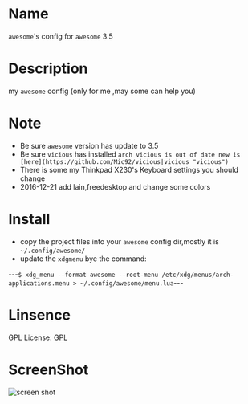 
Name
======

`awesome`'s config for `awesome` 3.5

Description
======
my `awesome` config (only for me ,may some can help you)

Note
======
* Be sure `awesome` version has update to 3.5
* Be sure `vicious` has installed  `arch vicious is out of date new is [here](https://github.com/Mic92/vicious|vicious "vicious")`
* There is some my Thinkpad X230's Keyboard settings you should change
* 2016-12-21 add lain,freedesktop and change some colors 

Install
======
- copy the project files into your `awesome` config dir,mostly it is `~/.config/awesome/`
- update the `xdgmenu` bye the command:

---`$ xdg_menu --format awesome --root-menu /etc/xdg/menus/arch-applications.menu > ~/.config/awesome/menu.lua`---

Linsence
======
GPL License: [GPL](http://www.gnu.org/licenses/gpl.html|GPL)

ScreenShot
======
![screen shot](https://raw.github.com/leaveboy/awesome3.5/master/fullsc.png "screenshot")
